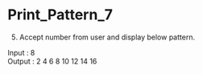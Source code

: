 # Print_Pattern_7

5. Accept number from user and display below pattern.

Input : 8     
Output :  2  4 6 8 10  12  14  16

